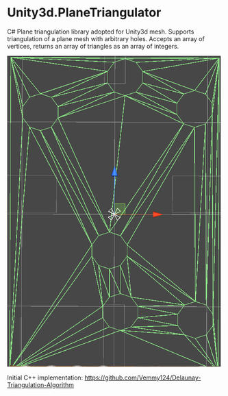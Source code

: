 # Unity3d.PlaneTriangulator
C# Plane triangulation library adopted for Unity3d mesh. Supports triangulation of a plane mesh with arbitrary holes. Accepts an array of vertices, returns an array of triangles as an array of integers.

![Example of triangulation with holes](https://github.com/MaltcevMS/Unity3d.PlaneTriangulator/blob/master/examples/ex1.png)

Initial C++ implementation: https://github.com/Vemmy124/Delaunay-Triangulation-Algorithm
